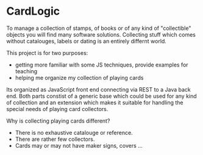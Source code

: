 # CardLogic

To manage a collection of stamps, of books or of any kind of "collectible"
objects you will find many software solutions. Collecting stuff which comes
without catalouges, labels or dating is an entirely differnt world.

This project is for two purposes:

* getting more familiar with some JS techniques, provide examples for teaching
* helping me organize my collection of playing cards

Its organized as JavaScript front end connecting via REST to a Java back end.
Both parts constist of a generic base which could be used for any kind of
collection and an extension which makes it suitable for handling the special
needs of playing card collectors.

Why is collecting playing cards different?
* There is no exhaustive catalouge or reference.
* There are rather few collectors.
* Cards may or may not have maker signs, covers ...


